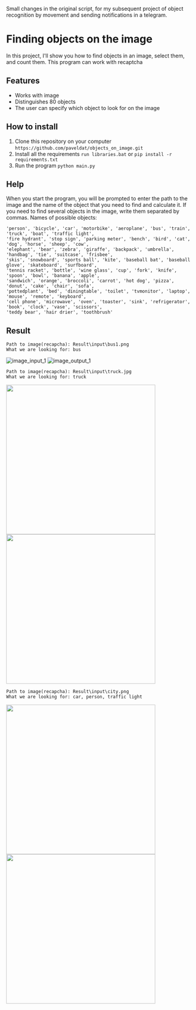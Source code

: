 Small changes in the original script, for my subsequent project of object recognition by movement and sending notifications in a telegram.  

# Finding objects on the image
In this project, I'll show you how to find objects in an image, select them, and count them. This program can work with recaptcha

## Features
* Works with image
* Distinguishes 80 objects
* The user can specify which object to look for on the image

## How to install
1. Clone this repository on your computer
`https://github.com/paveldat/objects_on_image.git`
2. Install all the requirements
`run libraries.bat` or
`pip install -r requirements.txt`
3. Run the program
`python main.py`

## Help
When you start the program, you will be prompted to enter the path to the image and the name of the object that you need to find and calculate it.
If you need to find several objects in the image, write them separated by commas.
Names of possible objects:
```
'person', 'bicycle', 'car', 'motorbike', 'aeroplane', 'bus', 'train', 'truck', 'boat', 'traffic light',
'fire hydrant', 'stop sign', 'parking meter', 'bench', 'bird', 'cat', 'dog', 'horse', 'sheep', 'cow',
'elephant', 'bear', 'zebra', 'giraffe', 'backpack', 'umbrella', 'handbag', 'tie', 'suitcase', 'frisbee',
'skis', 'snowboard', 'sports ball', 'kite', 'baseball bat', 'baseball glove', 'skateboard', 'surfboard',
'tennis racket', 'bottle', 'wine glass', 'cup', 'fork', 'knife', 'spoon', 'bowl', 'banana', 'apple',
'sandwich', 'orange', 'broccoli', 'carrot', 'hot dog', 'pizza', 'donut', 'cake', 'chair', 'sofa',
'pottedplant', 'bed', 'diningtable', 'toilet', 'tvmonitor', 'laptop', 'mouse', 'remote', 'keyboard',
'cell phone', 'microwave', 'oven', 'toaster', 'sink', 'refrigerator', 'book', 'clock', 'vase', 'scissors',
'teddy bear', 'hair drier', 'toothbrush'
```

## Result
```
Path to image(recapcha): Result\input\bus1.png
What we are looking for: bus
```
![image_input_1](https://github.com/paveldat/objects_on_image/blob/main/Result/input/bus1.png)
![image_output_1](https://github.com/paveldat/objects_on_image/blob/main/Result/output/bus1.png)

```
Path to image(recapcha): Result\input\truck.jpg
What we are looking for: truck
```
<img align="left" src="https://github.com/paveldat/objects_on_image/blob/main/Result/input/truck.jpg" width=400><img align="middle" src="https://github.com/paveldat/objects_on_image/blob/main/Result/output/truck.png" width=400>

```
Path to image(recapcha): Result\input\city.png
What we are looking for: car, person, traffic light
```
<img align="left" src="https://github.com/paveldat/objects_on_image/blob/main/Result/input/city.png" width=400><img align="middle" src="https://github.com/paveldat/objects_on_image/blob/main/Result/output/city.png" width=400>
